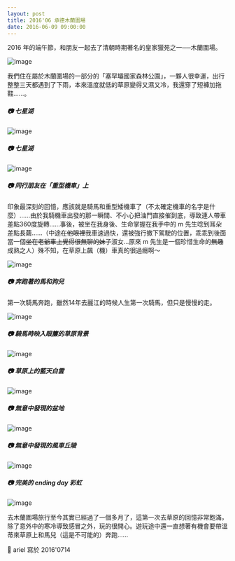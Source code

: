 ```yaml
---
layout: post
title: 2016'06 承德木蘭圍場
date: 2016-06-09 09:00:00
---
```


2016 年的端午節，和朋友一起去了清朝時期著名的皇家獵苑之一──木蘭圍場。

![image](/images/201606/mulanweichangmap.jpg)

我們住在屬於木蘭圍場的一部分的「塞罕壩國家森林公園」，一夥人很幸運，出行整整三天都遇到了下雨，本來溫度就低的草原變得又濕又冷，我還穿了短褲加拖鞋......。


##### 📷 七星湖


![image](/images/201606/mulanweichang4.jpg)

##### 📷 七星湖

![image](/images/201606/mulanweichang5.jpg)


##### 📷 同行朋友在「重型機車」上

印象最深刻的回憶，應該就是騎馬和重型矮機車了（不太確定機車的名字是什麼）......由於我騎機車出發的那一瞬間、不小心把油門直接催到底，導致連人帶車差點360度旋轉......事後，被坐在我身後、生命掌握在我手中的 m 先生唸到耳朵差點長繭......（中途~~在他眼裡~~我車速過快，還被強行撤下駕駛的位置，乖乖到後面當一個~~坐在老爺車上覺得很無聊的妹子~~淑女...原來 m 先生是一個珍惜生命的~~無趣~~成熟之人）殊不知，在草原上飆（機）車真的很過癮啊～

![image](/images/201606/mulanweichang9.jpg)

##### 📷 奔跑著的馬和狗兒

第一次騎馬奔跑，雖然14年去麗江的時候人生第一次騎馬，但只是慢慢的走。

![image](/images/201606/mulanweichang8.jpg)

##### 📷 騎馬時映入眼簾的草原背景

![image](/images/201606/mulanweichang2.jpg)

##### 📷 草原上的藍天白雲

![image](/images/201606/mulanweichang3.jpg)

##### 📷 無意中發現的盆地

![image](/images/201606/mulanweichang1.jpg)

##### 📷 無意中發現的風車丘陵

![image](/images/201606/mulanweichang6.jpg)

##### 📷 完美的 ending day 彩虹

![image](/images/201606/mulanweichang7.jpg)

去木蘭圍場旅行至今其實已經過了一個多月了，這第一次去草原的回憶非常飽滿，除了意外中的寒冷導致感冒之外，玩的很開心。遊玩途中還一直想著有機會要帶溫蒂來草原上和馬兒（這是不可能的）奔跑......

🐰 ariel 寫於 2016'0714